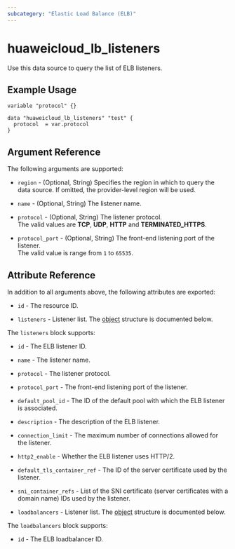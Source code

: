 ```yaml
---
subcategory: "Elastic Load Balance (ELB)"
---
```


# huaweicloud_lb_listeners

Use this data source to query the list of ELB listeners.

## Example Usage

```
variable "protocol" {}

data "huaweicloud_lb_listeners" "test" {
  protocol  = var.protocol
}
```

## Argument Reference

The following arguments are supported:

* `region` - (Optional, String) Specifies the region in which to query the data source.
  If omitted, the provider-level region will be used.

* `name` - (Optional, String) The listener name.

* `protocol` - (Optional, String) The listener protocol.  
  The valid values are **TCP**, **UDP**, **HTTP** and **TERMINATED_HTTPS**.

* `protocol_port` - (Optional, String) The front-end listening port of the listener.  
  The valid value is range from `1` to `65535`.

## Attribute Reference

In addition to all arguments above, the following attributes are exported:

* `id` - The resource ID.

* `listeners` - Listener list.
The [object](#listeners_listeners) structure is documented below.

<a name="listeners_listeners"></a>
The `listeners` block supports:

* `id` - The ELB listener ID.

* `name` - The listener name.

* `protocol` - The listener protocol.

* `protocol_port` - The front-end listening port of the listener.

* `default_pool_id` - The ID of the default pool with which the ELB listener is associated.

* `description` - The description of the ELB listener.

* `connection_limit` - The maximum number of connections allowed for the listener.

* `http2_enable` - Whether the ELB listener uses HTTP/2.

* `default_tls_container_ref` - The ID of the server certificate used by the listener.

* `sni_container_refs` - List of the SNI certificate (server certificates with a domain name) IDs used by the listener.

* `loadbalancers` - Listener list.
The [object](#listeners_loadbalancers) structure is documented below.

<a name="listeners_loadbalancers"></a>
The `loadbalancers` block supports:

* `id` - The ELB loadbalancer ID.
